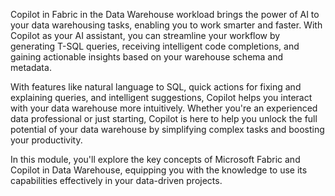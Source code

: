 Copilot in Fabric in the Data Warehouse workload brings the power of AI to your data warehousing tasks, enabling you to work smarter and faster. With Copilot as your AI assistant, you can streamline your workflow by generating T-SQL queries, receiving intelligent code completions, and gaining actionable insights based on your warehouse schema and metadata.

With features like natural language to SQL, quick actions for fixing and explaining queries, and intelligent suggestions, Copilot helps you interact with your data warehouse more intuitively. Whether you're an experienced data professional or just starting, Copilot is here to help you unlock the full potential of your data warehouse by simplifying complex tasks and boosting your productivity.

In this module, you'll explore the key concepts of Microsoft Fabric and Copilot in Data Warehouse, equipping you with the knowledge to use its capabilities effectively in your data-driven projects.
